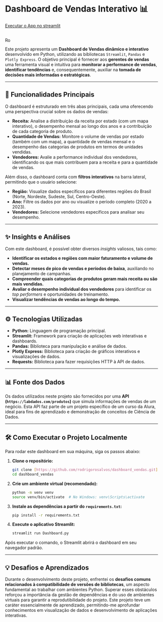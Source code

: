 # Dashboard de Vendas Interativo 📊

[Executar o App no streamlit](https://rodrslv-dashboard-vendas.streamlit.app/)
<div style="display: inline_block"><br>
  <img align="center" alt="Rod-Streamlit" height="15" width="20" src="https://raw.githubusercontent.com/devicons/devicon@latest/icons/streamlit/streamlit-original.svg">
</div>

Este projeto apresenta um **Dashboard de Vendas dinâmico e interativo** desenvolvido em Python, utilizando as bibliotecas `Streamlit`, `Pandas` e `Plotly Express`. O objetivo principal é fornecer aos **gerentes de vendas** uma ferramenta visual e intuitiva para **monitorar a performance de vendas**, **identificar tendências** e, consequentemente, auxiliar na **tomada de decisões mais informadas e estratégicas**.

---

## 🚀 Funcionalidades Principais

O dashboard é estruturado em três abas principais, cada uma oferecendo uma perspectiva crucial sobre os dados de vendas:

* **Receita:** Analise a distribuição da receita por estado (com um mapa interativo), o desempenho mensal ao longo dos anos e a contribuição de cada categoria de produto.
* **Quantidade de Vendas:** Monitore o volume de vendas por estado (também com um mapa), a quantidade de vendas mensal e o desempenho das categorias de produtos em termos de unidades vendidas.
* **Vendedores:** Avalie a performance individual dos vendedores, identificando os que mais contribuem para a receita e para a quantidade de vendas.

Além disso, o dashboard conta com **filtros interativos** na barra lateral, permitindo que o usuário selecione:

* **Região:** Visualize dados específicos para diferentes regiões do Brasil (Norte, Nordeste, Sudeste, Sul, Centro-Oeste).
* **Ano:** Filtre os dados por ano ou visualize o período completo (2020 a 2023).
* **Vendedores:** Selecione vendedores específicos para analisar seu desempenho.

---

## ✨ Insights e Análises

Com este dashboard, é possível obter diversos *insights* valiosos, tais como:

* **Identificar os estados e regiões com maior faturamento e volume de vendas.**
* **Detectar meses de pico de vendas e períodos de baixa**, auxiliando no planejamento de campanhas.
* **Compreender quais categorias de produtos geram mais receita ou são mais vendidas.**
* **Avaliar o desempenho individual dos vendedores** para identificar os *top performers* e oportunidades de treinamento.
* **Visualizar tendências de vendas ao longo do tempo.**

---

## ⚙️ Tecnologias Utilizadas

* **Python:** Linguagem de programação principal.
* **Streamlit:** Framework para criação de aplicações web interativas e dashboards.
* **Pandas:** Biblioteca para manipulação e análise de dados.
* **Plotly Express:** Biblioteca para criação de gráficos interativos e visualizações de dados.
* **Requests:** Biblioteca para fazer requisições HTTP à API de dados.

---

## 📊 Fonte dos Dados

Os dados utilizados neste projeto são fornecidos por uma **API (`https://labdados.com/produtos`)** que simula informações de vendas de um negócio. Esta API faz parte de um projeto específico de um curso da Alura, ideal para fins de aprendizado e demonstração de conceitos de Ciência de Dados.

---

## 🛠️ Como Executar o Projeto Localmente

Para rodar este dashboard em sua máquina, siga os passos abaixo:

1.  **Clone o repositório:**
    ```bash
    git clone [https://github.com/rodrigorosalvos/dashboard_vendas.git](https://github.com/rodrigorosalvos/dashboard_vendas.git)
    cd dashboard_vendas
    ```
2.  **Crie um ambiente virtual (recomendado):**
    ```bash
    python -m venv venv
    source venv/bin/activate  # No Windows: venv\Scripts\activate
    ```
3.  **Instale as dependências a partir do `requirements.txt`:**
    ```bash
    pip install -r requirements.txt
    ```
4.  **Execute o aplicativo Streamlit:**
    ```bash
    streamlit run Dashboard.py
    ```
   
Após executar o comando, o Streamlit abrirá o dashboard em seu navegador padrão.

---

## 💡 Desafios e Aprendizados

Durante o desenvolvimento deste projeto, enfrentei os **desafios comuns relacionados à compatibilidade de versões de bibliotecas**, um aspecto fundamental ao trabalhar com ambientes Python. Superar esses obstáculos reforçou a importância da gestão de dependências e do uso de ambientes virtuais para garantir a reprodutibilidade do projeto. Este projeto teve um caráter essencialmente de aprendizado, permitindo-me aprofundar conhecimentos em visualização de dados e desenvolvimento de aplicações interativas.
